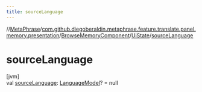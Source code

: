 ```yaml
---
title: sourceLanguage
---
```

//[MetaPhrase](../../../../index.html)/[com.github.diegoberaldin.metaphrase.feature.translate.panel.memory.presentation](../../index.html)/[BrowseMemoryComponent](../index.html)/[UiState](index.html)/[sourceLanguage](source-language.html)



# sourceLanguage



[jvm]\
val [sourceLanguage](source-language.html): [LanguageModel](../../../com.github.diegoberaldin.metaphrase.domain.language.data/-language-model/index.html)? = null




